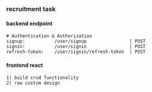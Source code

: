 ### recruitment task

#### backend endpoint
```shell
# Authentication & Authorization
signup:           /user/signup                | POST
signin:           /user/signin                | POST
refresh-token:    /user/signin/refresh-token  | POST
```

#### frontend react
```
1) build crud functionality
2) row custom design
```
